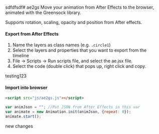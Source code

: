 sdfdfsdf# ae2gs
Move your animation from After Effects to the browser, animated with the Greensock library.

Supports rotation, scaling, opacity and position from After effects.

#### Export from After Effects
1. Name the layers as class names (e.g. `.circle1`)
1. Select the layers and properties that you want to export from the timeline
2. File -> Scripts -> Run scripts file, and select the ae.jsx file.
3. Select the code (double click) that pops up, right click and copy.

testing123
#### Import into browser
```html
<script src="js/ae2gs.js"></script>
```
```javascript
var animJson = ""; //Put JSON from After Effects in this var
var animate = new Animation.init(animJson, {repeat: 0});
animate.start();
```
new changes
